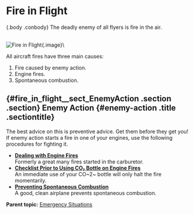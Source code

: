 
Fire in Flight
==============

 {.body .conbody}
The deadly enemy of all flyers is fire in the air.

\
![Fire in Flight](../images/fire_in_flight.png){.image}\

All aircraft fires have three main causes:

1.  Fire caused by enemy action.
2.  Engine fires.
3.  Spontaneous combustion.

 {#fire_in_flight__sect_EnemyAction .section .section}
Enemy Action {#enemy-action .title .sectiontitle}
------------

The best advice on this is preventive advice. Get them before they get
you! If enemy action starts a fire in one of your engines, use the
following procedures for fighting it.



-   **[Dealing with Engine
    Fires](../mdita/dealing_with_engine_fires.md)**\
    Formerly a great many fires started in the carburetor.
-   **[Checklist Prior to Using CO₂ Bottle on Engine
    Fires](../mdita/checklist_prior_to_using_co2_bottle_on_engine_fires.md)**\
    An immediate use of your CO~2~ bottle will only halt the fire
    momentarily.
-   **[Preventing Spontaneous
    Combustion](../mdita/preventing_spontaneous_combustion.md)**\
    A good, clean airplane prevents spontaneous combustion.



**Parent topic:** [Emergency
Situations](../mdita/emergency_situations.md "This section covers what to do in specific emergency situations, including fire aboard the B-25 while in flight, bailing out, forced landings and ditching the airplane.")



